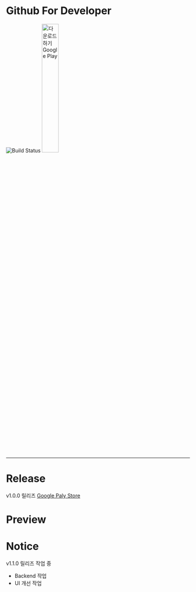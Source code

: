 # Github For Developer
![Build Status](https://travis-ci.org/msnodeve/Github-for-Developer.svg?branch=master)
<a href='https://play.google.com/store/apps/details?id=com.seok.gitfordeveloper&pcampaignid=MKT-Other-global-all-co-prtnr-py-PartBadge-Mar2515-1'><img alt='다운로드하기 Google Play' src='https://play.google.com/intl/ko/badges/images/generic/ko_badge_web_generic.png' width="30%"/></a>

***

# Release
v1.0.0 릴리즈 [Google Paly Store](https://play.google.com/store/apps/details?id=com.seok.gitfordeveloper)

# Preview


# Notice

v1.1.0 릴리즈 작업 중
- Backend 작업
- UI 개선 작업
